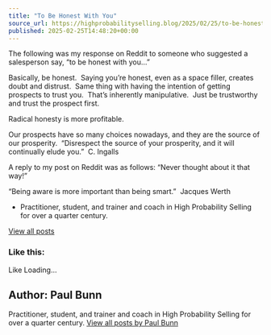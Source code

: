 ```yaml
---
title: "To Be Honest With You"
source_url: https://highprobabilityselling.blog/2025/02/25/to-be-honest-with-you
published: 2025-02-25T14:48:20+00:00
---
```

The following was my response on Reddit to someone who suggested a salesperson say, “to be honest with you…”


Basically, be honest.  Saying you’re honest, even as a space filler, creates doubt and distrust.  Same thing with having the intention of getting prospects to trust you.  That’s inherently manipulative.  Just be trustworthy and trust the prospect first.


Radical honesty is more profitable.


Our prospects have so many choices nowadays, and they are the source of our prosperity.  “Disrespect the source of your prosperity, and it will continually elude you.”  C. Ingalls


A reply to my post on Reddit was as follows: “Never thought about it that way!”


“Being aware is more important than being smart.”  Jacques Werth






* Practitioner, student, and trainer and coach in High Probability Selling for over a quarter century. 



[View all posts](https://highprobabilityselling.blog/author/paulbunnhps/ "View all posts")






### Like this:

Like Loading...




Author: Paul Bunn
-----------------



 Practitioner, student, and trainer and coach in High Probability Selling for over a quarter century. [View all posts by Paul Bunn](https://highprobabilityselling.blog/author/paulbunnhps/)
